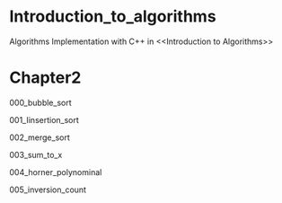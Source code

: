 # Introduction_to_algorithms
Algorithms Implementation with C++ in &lt;&lt;Introduction to Algorithms>>

# Chapter2

000_bubble_sort
  
001_Iinsertion_sort
  
002_merge_sort
  
003_sum_to_x
  
004_horner_polynominal
  
005_inversion_count
